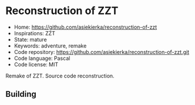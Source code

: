 # Reconstruction of ZZT

- Home: https://github.com/asiekierka/reconstruction-of-zzt
- Inspirations: ZZT
- State: mature
- Keywords: adventure, remake
- Code repository: https://github.com/asiekierka/reconstruction-of-zzt.git
- Code language: Pascal
- Code license: MIT

Remake of ZZT.
Source code reconstruction.

## Building
